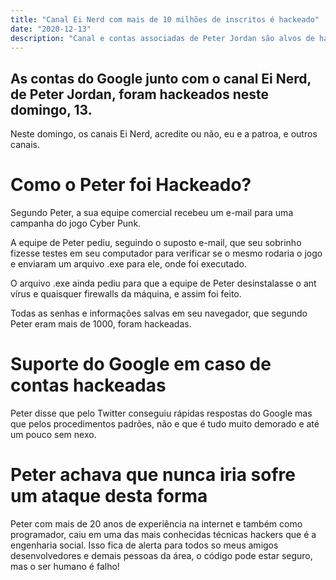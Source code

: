 ```yaml
---
title: "Canal Ei Nerd com mais de 10 milhões de inscritos é hackeado"
date: "2020-12-13"
description: "Canal e contas associadas de Peter Jordan são alvos de hackers."
---
```


## As contas do Google junto com o canal Ei Nerd, de Peter Jordan, foram hackeados neste domingo, 13.

Neste domingo, os canais Ei Nerd, acredite ou não, eu e a patroa, e outros canais.

# Como o Peter foi Hackeado?

Segundo Peter, a sua equipe comercial recebeu um e-mail para uma campanha do jogo
Cyber Punk.

A equipe de Peter pediu, seguindo o suposto e-mail, que seu sobrinho fizesse testes em seu computador para verificar se o mesmo rodaria o jogo e enviaram um arquivo .exe para ele, onde foi executado.

O arquivo .exe ainda pediu para que a equipe de Peter desinstalasse o ant vírus e quaisquer firewalls da máquina, e assim foi feito.

Todas as senhas e informações salvas em seu navegador, que segundo Peter eram mais de 1000, foram hackeadas.

# Suporte do Google em caso de contas hackeadas

Peter disse que pelo Twitter conseguiu rápidas respostas do Google mas que pelos procedimentos padrões, não e que é tudo muito demorado e até um pouco sem nexo.

# Peter achava que nunca iria sofre um ataque desta forma

Peter com mais de 20 anos de experiência na internet e também como programador,
caiu em uma das mais conhecidas técnicas hackers que é a engenharia social. Isso fica de alerta para todos so meus amigos desenvolvedores e demais pessoas da área, o código pode estar seguro, mas o ser humano é falho!
